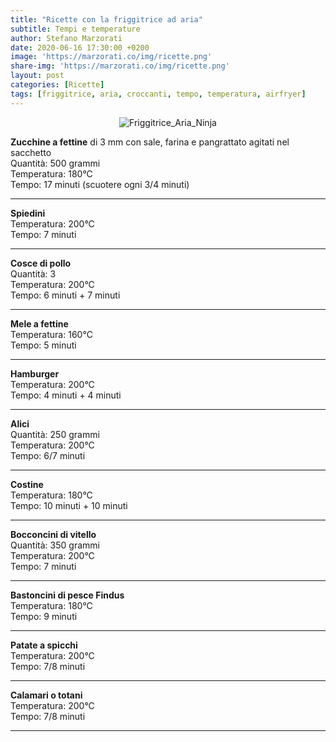 ```yaml
---
title: "Ricette con la friggitrice ad aria"
subtitle: Tempi e temperature
author: Stefano Marzorati
date: 2020-06-16 17:30:00 +0200
image: 'https://marzorati.co/img/ricette.png'
share-img: 'https://marzorati.co/img/ricette.png'
layout: post
categories: [Ricette]
tags: [friggitrice, aria, croccanti, tempo, temperatura, airfryer]
---
```

<center><img src="https://marzorati.co/img/post/friggitrice_aria.jpg" alt="Friggitrice_Aria_Ninja"></center>   

**Zucchine a fettine** di 3 mm con sale, farina e pangrattato agitati nel sacchetto   
Quantità: 500 grammi   
Temperatura: 180°C   
Tempo: 17 minuti (scuotere ogni 3/4 minuti)   
___

**Spiedini**   
Temperatura: 200°C   
Tempo: 7 minuti   
___

**Cosce di pollo**   
Quantità: 3   
Temperatura: 200°C   
Tempo: 6 minuti + 7 minuti   
___

**Mele a fettine**   
Temperatura: 160°C   
Tempo: 5 minuti   
___

**Hamburger**   
Temperatura: 200°C   
Tempo: 4 minuti + 4 minuti   
___

**Alici**   
Quantità: 250 grammi   
Temperatura: 200°C   
Tempo: 6/7 minuti   
___

**Costine**   
Temperatura: 180°C   
Tempo: 10 minuti + 10 minuti   
___

**Bocconcini di vitello**   
Quantità: 350 grammi   
Temperatura: 200°C   
Tempo: 7 minuti   
___

**Bastoncini di pesce Findus**   
Temperatura: 180°C   
Tempo: 9 minuti   
___

**Patate a spicchi**   
Temperatura: 200°C   
Tempo: 7/8 minuti   
___

**Calamari o totani**   
Temperatura: 200°C   
Tempo: 7/8 minuti   
___